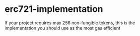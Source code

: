 # erc721-implementation
If your project requires max 256 non-fungible tokens, this is the implementation you should use as the most gas efficient

